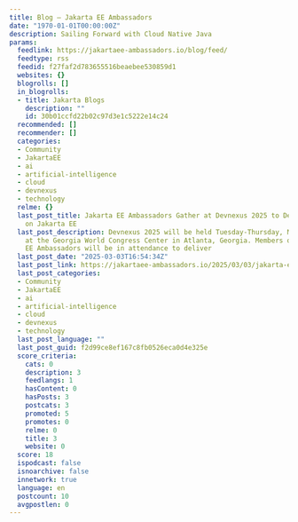 ```yaml
---
title: Blog – Jakarta EE Ambassadors
date: "1970-01-01T00:00:00Z"
description: Sailing Forward with Cloud Native Java
params:
  feedlink: https://jakartaee-ambassadors.io/blog/feed/
  feedtype: rss
  feedid: f27faf2d783655516beaebee530859d1
  websites: {}
  blogrolls: []
  in_blogrolls:
  - title: Jakarta Blogs
    description: ""
    id: 30b01ccfd22b02c97d3e1c5222e14c24
  recommended: []
  recommender: []
  categories:
  - Community
  - JakartaEE
  - ai
  - artificial-intelligence
  - cloud
  - devnexus
  - technology
  relme: {}
  last_post_title: Jakarta EE Ambassadors Gather at Devnexus 2025 to Deliver Sessions
    on Jakarta EE
  last_post_description: Devnexus 2025 will be held Tuesday-Thursday, March 4-6, 2025
    at the Georgia World Congress Center in Atlanta, Georgia. Members of the Jakarta
    EE Ambassadors will be in attendance to deliver
  last_post_date: "2025-03-03T16:54:34Z"
  last_post_link: https://jakartaee-ambassadors.io/2025/03/03/jakarta-ee-ambassadors-gather-at-devnexus-2025-to-deliver-sessions-on-jakarta-ee/
  last_post_categories:
  - Community
  - JakartaEE
  - ai
  - artificial-intelligence
  - cloud
  - devnexus
  - technology
  last_post_language: ""
  last_post_guid: f2d99ce8ef167c8fb0526eca0d4e325e
  score_criteria:
    cats: 0
    description: 3
    feedlangs: 1
    hasContent: 0
    hasPosts: 3
    postcats: 3
    promoted: 5
    promotes: 0
    relme: 0
    title: 3
    website: 0
  score: 18
  ispodcast: false
  isnoarchive: false
  innetwork: true
  language: en
  postcount: 10
  avgpostlen: 0
---
```

